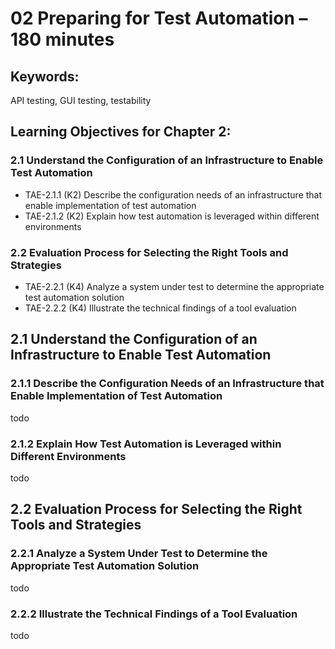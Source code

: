 # 02  Preparing for Test Automation – 180 minutes

## Keywords:
API testing, GUI testing, testability

## Learning Objectives for Chapter 2:
### 2.1 Understand the Configuration of an Infrastructure to Enable Test Automation
- TAE-2.1.1 (K2) Describe the configuration needs of an infrastructure that enable implementation of test
automation
- TAE-2.1.2 (K2) Explain how test automation is leveraged within different environments
### 2.2 Evaluation Process for Selecting the Right Tools and Strategies
- TAE-2.2.1 (K4) Analyze a system under test to determine the appropriate test automation solution
- TAE-2.2.2 (K4) Illustrate the technical findings of a tool evaluation

## 2.1 Understand the Configuration of an Infrastructure to Enable Test Automation
### 2.1.1 Describe the Configuration Needs of an Infrastructure that Enable Implementation of Test Automation

todo
### 2.1.2 Explain How Test Automation is Leveraged within Different Environments

todo
## 2.2 Evaluation Process for Selecting the Right Tools and Strategies
### 2.2.1 Analyze a System Under Test to Determine the Appropriate Test Automation Solution
todo

### 2.2.2 Illustrate the Technical Findings of a Tool Evaluation
todo
